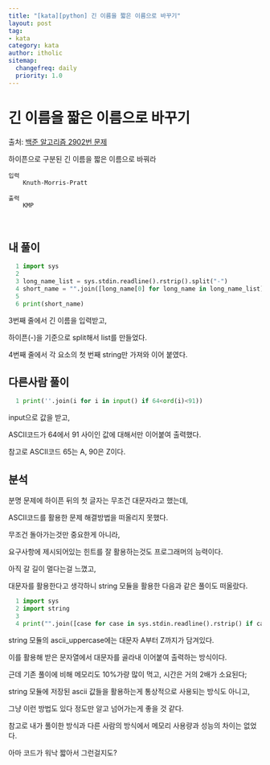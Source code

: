 ```yaml
---
title: "[kata][python] 긴 이름을 짧은 이름으로 바꾸기"
layout: post
tag:
- kata
category: kata
author: itholic
sitemap:
  changefreq: daily
  priority: 1.0
---
```


# 긴 이름을 짧은 이름으로 바꾸기

출처: <a href="https://www.acmicpc.net/problem/2902" target="_blank">백준 알고리즘 2902번 문제</a>

하이픈으로 구분된 긴 이름을 짧은 이름으로 바꿔라

```
입력
    Knuth-Morris-Pratt

출력
    KMP
```

<br/>

## 내 풀이

```python
  1 import sys
  2
  3 long_name_list = sys.stdin.readline().rstrip().split("-")
  4 short_name = "".join([long_name[0] for long_name in long_name_list])
  5
  6 print(short_name)
```

3번째 줄에서 긴 이름을 입력받고, 

하이픈(-)을 기준으로 split해서 list를 만들었다.

4번째 줄에서 각 요소의 첫 번째 string만 가져와 이어 붙였다.

## 다른사람 풀이

```python
  1 print(''.join(i for i in input() if 64<ord(i)<91))
```

input으로 값을 받고, 

ASCII코드가 64에서 91 사이인 값에 대해서만 이어붙여 출력했다.

참고로 ASCII코드 65는 A, 90은 Z이다.

## 분석

분명 문제에 하이픈 뒤의 첫 글자는 무조건 대문자라고 했는데,

ASCII코드를 활용한 문제 해결방법을 떠올리지 못했다.

무조건 돌아가는것만 중요한게 아니라,

요구사항에 제시되어있는 힌트를 잘 활용하는것도 프로그래머의 능력이다.

아직 갈 길이 멀다는걸 느꼈고,

대문자를 활용한다고 생각하니 string 모듈을 활용한 다음과 같은 풀이도 떠올랐다.

```python
  1 import sys
  2 import string
  3
  4 print("".join([case for case in sys.stdin.readline().rstrip() if case in string.ascii_uppercase]))
```

string 모듈의 ascii_uppercase에는 대문자 A부터 Z까지가 담겨있다.

이를 활용해 받은 문자열에서 대문자를 골라내 이어붙여 출력하는 방식이다.

근데 기존 풀이에 비해 메모리도 10%가량 많이 먹고, 시간은 거의 2배가 소요된다;

string 모듈에 저장된 ascii 값들을 활용하는게 통상적으로 사용되는 방식도 아니고,

그냥 이런 방법도 있다 정도만 알고 넘어가는게 좋을 것 같다.

참고로 내가 풀이한 방식과 다른 사람의 방식에서 메모리 사용량과 성능의 차이는 없었다.

아마 코드가 워낙 짧아서 그런걸지도?
